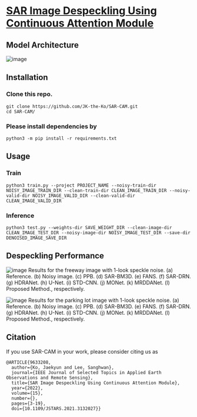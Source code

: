 # [SAR Image Despeckling Using Continuous Attention Module](https://ieeexplore.ieee.org/document/9633208)

## Model Architecture
![image](https://user-images.githubusercontent.com/55126482/144569524-0bd02952-cbef-4413-af47-398ebed6441c.png)

## Installation
### Clone this repo.
```
git clone https://github.com/JK-the-Ko/SAR-CAM.git
cd SAR-CAM/
```
### Please install dependencies by
```
python3 -m pip install -r requirements.txt
```

## Usage
### Train
```
python3 train.py --project PROJECT_NAME --noisy-train-dir NOISY_IMAGE_TRAIN_DIR --clean-train-dir CLEAN_IMAGE_TRAIN_DIR --noisy-valid-dir NOISY_IMAGE_VALID_DIR --clean-valid-dir CLEAN_IMAGE_VALID_DIR 
```
### Inference
```
python3 test.py --weights-dir SAVE_WEIGHT_DIR --clean-image-dir CLEAN_IMAGE_TEST_DIR --noisy-image-dir NOISY_IMAGE_TEST_DIR --save-dir DENOISED_IMAGE_SAVE_DIR
```

## Despeckling Performance
![image](https://user-images.githubusercontent.com/55126482/144549532-fb7c196d-6415-43fc-abde-22ad07e406b6.png)
Results for the freeway image with 1-look speckle noise. (a) Reference. (b) Noisy image. (c) PPB. (d) SAR-BM3D. (e) FANS. (f) SAR-DRN. (g)
HDRANet. (h) U-Net. (i) STD-CNN. (j) MONet. (k) MRDDANet. (l) Proposed Method., respectively.

![image](https://user-images.githubusercontent.com/55126482/144549430-1c1c6545-7c46-456c-b706-9eb69d4bbf09.png)
Results for the parking lot image with 1-look speckle noise. (a) Reference. (b) Noisy image. (c) PPB. (d) SAR-BM3D. (e) FANS. (f) SAR-DRN.
(g) HDRANet. (h) U-Net. (i) STD-CNN. (j) MONet. (k) MRDDANet. (l) Proposed Method., respectively.


## Citation
If you use SAR-CAM in your work, please consider citing us as

```
@ARTICLE{9633208,
  author={Ko, Jaekyun and Lee, Sanghwan},
  journal={IEEE Journal of Selected Topics in Applied Earth Observations and Remote Sensing}, 
  title={SAR Image Despeckling Using Continuous Attention Module}, 
  year={2022},
  volume={15},
  number={},
  pages={3-19},
  doi={10.1109/JSTARS.2021.3132027}}
```
